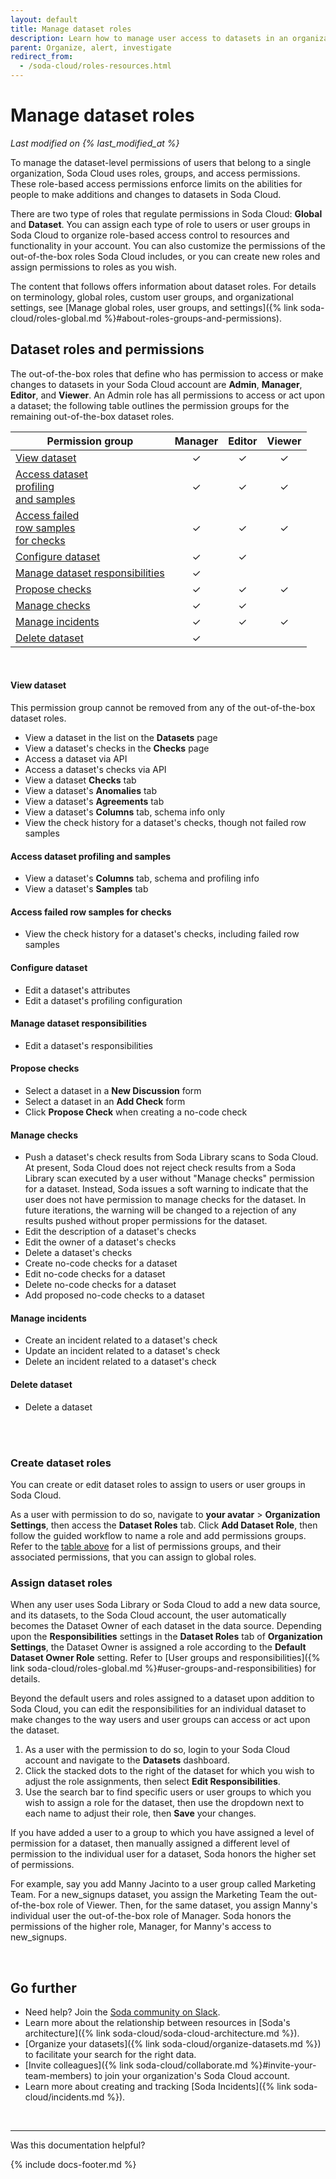 ```yaml
---
layout: default
title: Manage dataset roles
description: Learn how to manage user access to datasets in an organization's Soda Cloud account.
parent: Organize, alert, investigate
redirect_from:
  - /soda-cloud/roles-resources.html
---
```


# Manage dataset roles
*Last modified on {% last_modified_at %}*

To manage the dataset-level permissions of users that belong to a single organization, Soda Cloud uses roles, groups, and access permissions. These role-based access permissions enforce limits on the abilities for people to make additions and changes to datasets in Soda Cloud.

There are two type of roles that regulate permissions in Soda Cloud: **Global** and **Dataset**. You can assign each type of role to users or user groups in Soda Cloud to organize role-based access control to resources and functionality in your account. You can also customize the permissions of the out-of-the-box roles Soda Cloud includes, or you can create new roles and assign permissions to roles as you wish. 

The content that follows offers information about dataset roles. For details on terminology, global roles, custom user groups, and organizational settings, see [Manage global roles, user groups, and settings]({% link soda-cloud/roles-global.md %}#about-roles-groups-and-permissions).

## Dataset roles and permissions

The out-of-the-box roles that define who has permission to access or make changes to datasets in your Soda Cloud account are **Admin**, **Manager**, **Editor**, and **Viewer**. An Admin role has all permissions to access or act upon a dataset; the following table outlines the permission groups for the remaining out-of-the-box dataset roles.

| Permission group  |  Manager | Editor | Viewer |
| ----------------  | :----: | :----: |:----: |
| [View dataset](#view-dataset) | ✓ | ✓ | ✓ |
| [Access dataset <br />profiling<br />and samples](#access-dataset-profiling-and-samples) | ✓ | ✓ | ✓ |
| [Access failed <br />row samples<br />for checks](#access-failed-row-samples-for-checks) | ✓ | ✓ | ✓ |
 [Configure dataset](#configure-dataset) | ✓ | ✓ |   |
| [Manage dataset responsibilities](#manage-dataset-responsibilities) | ✓ |  |  |
| [Propose checks](#propose-checks) | ✓ | ✓ | ✓ |
| [Manage checks](#manage-checks) | ✓ | ✓ |   |
| [Manage incidents](#manage-incidents) | ✓ | ✓ | ✓ |
| [Delete dataset](#delete-dataset) | ✓ |  |  |

<br />

#### View dataset 
This permission group cannot be removed from any of the out-of-the-box dataset roles.
* View a dataset in the list on the **Datasets** page 
* View a dataset's checks in the **Checks** page
* Access a dataset via API
* Access a dataset's checks via API
* View a dataset **Checks** tab
* View a dataset's **Anomalies** tab
* View a dataset's **Agreements** tab
* View a dataset's **Columns** tab, schema info only
* View the check history for a dataset's checks, though not failed row samples

#### Access dataset profiling and samples
* View a dataset's **Columns** tab, schema and profiling info
* View a dataset's **Samples** tab

#### Access failed row samples for checks
* View the check history for a dataset's checks, including failed row samples

#### Configure dataset
* Edit a dataset's attributes
* Edit a dataset's profiling configuration

#### Manage dataset responsibilities
* Edit a dataset's responsibilities

#### Propose checks
* Select a dataset in a **New Discussion** form
* Select a dataset in an **Add Check** form
* Click **Propose Check** when creating a no-code check 

#### Manage checks
* Push a dataset's check results from Soda Library scans to Soda Cloud. <br />At present, Soda Cloud does not reject check results from a Soda Library scan executed by a user without "Manage checks" permission for a dataset. Instead, Soda issues a soft warning to indicate that the user does not have permission to manage checks for the dataset. In future iterations, the warning will be changed to a rejection of any results pushed without proper permissions for the dataset.
* Edit the description of a dataset's checks
* Edit the owner of a dataset's checks
* Delete a dataset's checks
* Create no-code checks for a dataset
* Edit no-code checks for a dataset
* Delete no-code checks for a dataset
* Add proposed no-code checks to a dataset

#### Manage incidents
* Create an incident related to a dataset's check
* Update an incident related to a dataset's check
* Delete an incident related to a dataset's check

#### Delete dataset
* Delete a dataset

<br/><br/>

### Create dataset roles

You can create or edit dataset roles to assign to users or user groups in Soda Cloud.

As a user with permission to do so, navigate to **your avatar** > **Organization Settings**, then access the **Dataset Roles** tab. Click **Add Dataset Role**, then follow the guided workflow to name a role and add permissions groups. Refer to the [table above](#dataset-roles-and-permissions) for a list of permissions groups, and their associated permissions, that you can assign to global roles.

### Assign dataset roles 

When any user uses Soda Library or Soda Cloud to add a new data source, and its datasets, to the Soda Cloud account, the user automatically becomes the Dataset Owner of each dataset in the data source. Depending upon the **Responsibilities** settings in the **Dataset Roles** tab of **Organization Settings**, the Dataset Owner is assigned a role according to the **Default Dataset Owner Role** setting. Refer to [User groups and responsibilities]({% link soda-cloud/roles-global.md %}#user-groups-and-responsibilities) for details.

Beyond the default users and roles assigned to a dataset upon addition to Soda Cloud, you can edit the responsibilities for an individual dataset to make changes to the way users and user groups can access or act upon the dataset. 

1. As a user with the permission to do so, login to your Soda Cloud account and navigate to the **Datasets** dashboard.
2. Click the stacked dots to the right of the dataset for which you wish to adjust the role assignments, then select **Edit Responsibilities**.
3. Use the search bar to find specific users or user groups to which you wish to assign a role for the dataset, then use the dropdown next to each name to adjust their role, then **Save** your changes.

If you have added a user to a group to which you have assigned a level of permission for a dataset, then manually assigned a different level of permission to the individual user for a dataset, Soda honors the higher set of permissions.

For example, say you add Manny Jacinto to a user group called Marketing Team. For a new_signups dataset, you assign the Marketing Team the out-of-the-box role of Viewer. Then, for the same dataset, you assign Manny's individual user the out-of-the-box role of Manager. Soda honors the permissions of the higher role, Manager, for Manny's access to new_signups.

<br />

## Go further

* Need help? Join the <a href="https://community.soda.io/slack" target="_blank"> Soda community on Slack</a>.
* Learn more about the relationship between resources in [Soda's architecture]({% link soda-cloud/soda-cloud-architecture.md %}).
* [Organize your datasets]({% link soda-cloud/organize-datasets.md %}) to facilitate your search for the right data.
* [Invite colleagues]({% link soda-cloud/collaborate.md %}#invite-your-team-members) to join your organization's Soda Cloud account.
* Learn more about creating and tracking [Soda Incidents]({% link soda-cloud/incidents.md %}).
<br />

---

Was this documentation helpful?

<!-- LikeBtn.com BEGIN -->
<span class="likebtn-wrapper" data-theme="tick" data-i18n_like="Yes" data-ef_voting="grow" data-show_dislike_label="true" data-counter_zero_show="true" data-i18n_dislike="No"></span>
<script>(function(d,e,s){if(d.getElementById("likebtn_wjs"))return;a=d.createElement(e);m=d.getElementsByTagName(e)[0];a.async=1;a.id="likebtn_wjs";a.src=s;m.parentNode.insertBefore(a, m)})(document,"script","//w.likebtn.com/js/w/widget.js");</script>
<!-- LikeBtn.com END -->

{% include docs-footer.md %}